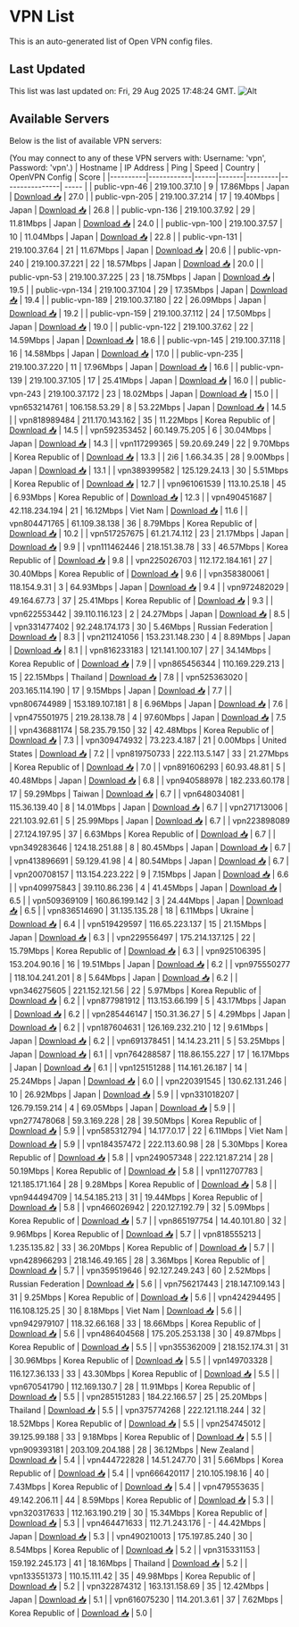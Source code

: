 # VPN List

This is an auto-generated list of Open VPN config files.

## Last Updated

This list was last updated on: Fri, 29 Aug 2025 17:48:24 GMT.
![Alt](https://repobeats.axiom.co/api/embed/186b98318ef1479477931607c1ad7d823f12451f.svg "Repobeats analytics image")

## Available Servers

Below is the list of available VPN servers:

(You may connect to any of these VPN servers with: Username: 'vpn', Password: 'vpn'.)
| Hostname | IP Address | Ping | Speed | Country | OpenVPN Config | Score |
|----------|------------|------|-------|---------|----------------| ----- |
| public-vpn-46 | 219.100.37.10 | 9 | 17.86Mbps | Japan | [Download 📥](./configs/server_0_JP.ovpn) | 27.0 |
| public-vpn-205 | 219.100.37.214 | 17 | 19.40Mbps | Japan | [Download 📥](./configs/server_1_JP.ovpn) | 26.8 |
| public-vpn-136 | 219.100.37.92 | 29 | 11.81Mbps | Japan | [Download 📥](./configs/server_2_JP.ovpn) | 24.0 |
| public-vpn-100 | 219.100.37.57 | 10 | 11.04Mbps | Japan | [Download 📥](./configs/server_3_JP.ovpn) | 22.8 |
| public-vpn-131 | 219.100.37.64 | 21 | 11.67Mbps | Japan | [Download 📥](./configs/server_4_JP.ovpn) | 20.6 |
| public-vpn-240 | 219.100.37.221 | 22 | 18.57Mbps | Japan | [Download 📥](./configs/server_5_JP.ovpn) | 20.0 |
| public-vpn-53 | 219.100.37.225 | 23 | 18.75Mbps | Japan | [Download 📥](./configs/server_6_JP.ovpn) | 19.5 |
| public-vpn-134 | 219.100.37.104 | 29 | 17.35Mbps | Japan | [Download 📥](./configs/server_7_JP.ovpn) | 19.4 |
| public-vpn-189 | 219.100.37.180 | 22 | 26.09Mbps | Japan | [Download 📥](./configs/server_8_JP.ovpn) | 19.2 |
| public-vpn-159 | 219.100.37.112 | 24 | 17.50Mbps | Japan | [Download 📥](./configs/server_9_JP.ovpn) | 19.0 |
| public-vpn-122 | 219.100.37.62 | 22 | 14.59Mbps | Japan | [Download 📥](./configs/server_10_JP.ovpn) | 18.6 |
| public-vpn-145 | 219.100.37.118 | 16 | 14.58Mbps | Japan | [Download 📥](./configs/server_11_JP.ovpn) | 17.0 |
| public-vpn-235 | 219.100.37.220 | 11 | 17.96Mbps | Japan | [Download 📥](./configs/server_12_JP.ovpn) | 16.6 |
| public-vpn-139 | 219.100.37.105 | 17 | 25.41Mbps | Japan | [Download 📥](./configs/server_13_JP.ovpn) | 16.0 |
| public-vpn-243 | 219.100.37.172 | 23 | 18.02Mbps | Japan | [Download 📥](./configs/server_14_JP.ovpn) | 15.0 |
| vpn653214761 | 106.158.53.29 | 8 | 53.22Mbps | Japan | [Download 📥](./configs/server_15_JP.ovpn) | 14.5 |
| vpn818989484 | 211.170.143.162 | 35 | 11.22Mbps | Korea Republic of | [Download 📥](./configs/server_16_KR.ovpn) | 14.5 |
| vpn592353452 | 60.149.75.205 | 6 | 30.04Mbps | Japan | [Download 📥](./configs/server_17_JP.ovpn) | 14.3 |
| vpn117299365 | 59.20.69.249 | 22 | 9.70Mbps | Korea Republic of | [Download 📥](./configs/server_18_KR.ovpn) | 13.3 |
| 2i6 | 1.66.34.35 | 28 | 9.00Mbps | Japan | [Download 📥](./configs/server_19_JP.ovpn) | 13.1 |
| vpn389399582 | 125.129.24.13 | 30 | 5.51Mbps | Korea Republic of | [Download 📥](./configs/server_20_KR.ovpn) | 12.7 |
| vpn961061539 | 113.10.25.18 | 45 | 6.93Mbps | Korea Republic of | [Download 📥](./configs/server_21_KR.ovpn) | 12.3 |
| vpn490451687 | 42.118.234.194 | 21 | 16.12Mbps | Viet Nam | [Download 📥](./configs/server_22_VN.ovpn) | 11.6 |
| vpn804471765 | 61.109.38.138 | 36 | 8.79Mbps | Korea Republic of | [Download 📥](./configs/server_23_KR.ovpn) | 10.2 |
| vpn517257675 | 61.21.74.112 | 23 | 21.17Mbps | Japan | [Download 📥](./configs/server_24_JP.ovpn) | 9.9 |
| vpn111462446 | 218.151.38.78 | 33 | 46.57Mbps | Korea Republic of | [Download 📥](./configs/server_25_KR.ovpn) | 9.8 |
| vpn225026703 | 112.172.184.161 | 27 | 30.40Mbps | Korea Republic of | [Download 📥](./configs/server_26_KR.ovpn) | 9.6 |
| vpn358380061 | 118.154.9.31 | 3 | 64.93Mbps | Japan | [Download 📥](./configs/server_27_JP.ovpn) | 9.4 |
| vpn972482029 | 49.164.67.73 | 37 | 25.41Mbps | Korea Republic of | [Download 📥](./configs/server_28_KR.ovpn) | 9.3 |
| vpn622553442 | 39.110.116.123 | 2 | 24.27Mbps | Japan | [Download 📥](./configs/server_29_JP.ovpn) | 8.5 |
| vpn331477402 | 92.248.174.173 | 30 | 5.46Mbps | Russian Federation | [Download 📥](./configs/server_30_RU.ovpn) | 8.3 |
| vpn211241056 | 153.231.148.230 | 4 | 8.89Mbps | Japan | [Download 📥](./configs/server_31_JP.ovpn) | 8.1 |
| vpn816233183 | 121.141.100.107 | 27 | 34.14Mbps | Korea Republic of | [Download 📥](./configs/server_32_KR.ovpn) | 7.9 |
| vpn865456344 | 110.169.229.213 | 15 | 22.15Mbps | Thailand | [Download 📥](./configs/server_33_TH.ovpn) | 7.8 |
| vpn525363020 | 203.165.114.190 | 17 | 9.15Mbps | Japan | [Download 📥](./configs/server_34_JP.ovpn) | 7.7 |
| vpn806744989 | 153.189.107.181 | 8 | 6.96Mbps | Japan | [Download 📥](./configs/server_35_JP.ovpn) | 7.6 |
| vpn475501975 | 219.28.138.78 | 4 | 97.60Mbps | Japan | [Download 📥](./configs/server_36_JP.ovpn) | 7.5 |
| vpn436881174 | 58.235.79.150 | 32 | 42.48Mbps | Korea Republic of | [Download 📥](./configs/server_37_KR.ovpn) | 7.3 |
| vpn309474932 | 73.223.4.187 | 21 | 0.00Mbps | United States | [Download 📥](./configs/server_38_US.ovpn) | 7.2 |
| vpn819750733 | 222.113.5.147 | 33 | 21.27Mbps | Korea Republic of | [Download 📥](./configs/server_39_KR.ovpn) | 7.0 |
| vpn891606293 | 60.93.48.81 | 5 | 40.48Mbps | Japan | [Download 📥](./configs/server_40_JP.ovpn) | 6.8 |
| vpn940588978 | 182.233.60.178 | 17 | 59.29Mbps | Taiwan | [Download 📥](./configs/server_41_TW.ovpn) | 6.7 |
| vpn648034081 | 115.36.139.40 | 8 | 14.01Mbps | Japan | [Download 📥](./configs/server_42_JP.ovpn) | 6.7 |
| vpn271713006 | 221.103.92.61 | 5 | 25.99Mbps | Japan | [Download 📥](./configs/server_43_JP.ovpn) | 6.7 |
| vpn223898089 | 27.124.197.95 | 37 | 6.63Mbps | Korea Republic of | [Download 📥](./configs/server_44_KR.ovpn) | 6.7 |
| vpn349283646 | 124.18.251.88 | 8 | 80.45Mbps | Japan | [Download 📥](./configs/server_45_JP.ovpn) | 6.7 |
| vpn413896691 | 59.129.41.98 | 4 | 80.54Mbps | Japan | [Download 📥](./configs/server_46_JP.ovpn) | 6.7 |
| vpn200708157 | 113.154.223.222 | 9 | 7.15Mbps | Japan | [Download 📥](./configs/server_47_JP.ovpn) | 6.6 |
| vpn409975843 | 39.110.86.236 | 4 | 41.45Mbps | Japan | [Download 📥](./configs/server_48_JP.ovpn) | 6.5 |
| vpn509369109 | 160.86.199.142 | 3 | 24.44Mbps | Japan | [Download 📥](./configs/server_49_JP.ovpn) | 6.5 |
| vpn836514690 | 31.135.135.28 | 18 | 6.11Mbps | Ukraine | [Download 📥](./configs/server_50_UA.ovpn) | 6.4 |
| vpn519429597 | 116.65.223.137 | 15 | 21.15Mbps | Japan | [Download 📥](./configs/server_51_JP.ovpn) | 6.3 |
| vpn229556497 | 175.214.137.125 | 22 | 15.79Mbps | Korea Republic of | [Download 📥](./configs/server_52_KR.ovpn) | 6.3 |
| vpn925106395 | 153.204.90.16 | 16 | 19.51Mbps | Japan | [Download 📥](./configs/server_53_JP.ovpn) | 6.2 |
| vpn975550277 | 118.104.241.201 | 8 | 5.64Mbps | Japan | [Download 📥](./configs/server_54_JP.ovpn) | 6.2 |
| vpn346275605 | 221.152.121.56 | 22 | 5.97Mbps | Korea Republic of | [Download 📥](./configs/server_55_KR.ovpn) | 6.2 |
| vpn877981912 | 113.153.66.199 | 5 | 43.17Mbps | Japan | [Download 📥](./configs/server_56_JP.ovpn) | 6.2 |
| vpn285446147 | 150.31.36.27 | 5 | 4.29Mbps | Japan | [Download 📥](./configs/server_57_JP.ovpn) | 6.2 |
| vpn187604631 | 126.169.232.210 | 12 | 9.61Mbps | Japan | [Download 📥](./configs/server_58_JP.ovpn) | 6.2 |
| vpn691378451 | 14.14.23.211 | 5 | 53.25Mbps | Japan | [Download 📥](./configs/server_59_JP.ovpn) | 6.1 |
| vpn764288587 | 118.86.155.227 | 17 | 16.17Mbps | Japan | [Download 📥](./configs/server_60_JP.ovpn) | 6.1 |
| vpn125151288 | 114.161.26.187 | 14 | 25.24Mbps | Japan | [Download 📥](./configs/server_61_JP.ovpn) | 6.0 |
| vpn220391545 | 130.62.131.246 | 10 | 26.92Mbps | Japan | [Download 📥](./configs/server_62_JP.ovpn) | 5.9 |
| vpn331018207 | 126.79.159.214 | 4 | 69.05Mbps | Japan | [Download 📥](./configs/server_63_JP.ovpn) | 5.9 |
| vpn277478068 | 59.3.169.228 | 28 | 39.50Mbps | Korea Republic of | [Download 📥](./configs/server_64_KR.ovpn) | 5.9 |
| vpn585312794 | 14.177.0.17 | 22 | 6.11Mbps | Viet Nam | [Download 📥](./configs/server_65_VN.ovpn) | 5.9 |
| vpn184357472 | 222.113.60.98 | 28 | 5.30Mbps | Korea Republic of | [Download 📥](./configs/server_66_KR.ovpn) | 5.8 |
| vpn249057348 | 222.121.87.214 | 28 | 50.19Mbps | Korea Republic of | [Download 📥](./configs/server_67_KR.ovpn) | 5.8 |
| vpn112707783 | 121.185.171.164 | 28 | 9.28Mbps | Korea Republic of | [Download 📥](./configs/server_68_KR.ovpn) | 5.8 |
| vpn944494709 | 14.54.185.213 | 31 | 19.44Mbps | Korea Republic of | [Download 📥](./configs/server_69_KR.ovpn) | 5.8 |
| vpn466026942 | 220.127.192.79 | 32 | 5.09Mbps | Korea Republic of | [Download 📥](./configs/server_70_KR.ovpn) | 5.7 |
| vpn865197754 | 14.40.101.80 | 32 | 9.96Mbps | Korea Republic of | [Download 📥](./configs/server_71_KR.ovpn) | 5.7 |
| vpn818555213 | 1.235.135.82 | 33 | 36.20Mbps | Korea Republic of | [Download 📥](./configs/server_72_KR.ovpn) | 5.7 |
| vpn428966293 | 218.146.49.165 | 28 | 3.36Mbps | Korea Republic of | [Download 📥](./configs/server_73_KR.ovpn) | 5.7 |
| vpn359519646 | 92.127.249.243 | 60 | 2.52Mbps | Russian Federation | [Download 📥](./configs/server_74_RU.ovpn) | 5.6 |
| vpn756217443 | 218.147.109.143 | 31 | 9.25Mbps | Korea Republic of | [Download 📥](./configs/server_75_KR.ovpn) | 5.6 |
| vpn424294495 | 116.108.125.25 | 30 | 8.18Mbps | Viet Nam | [Download 📥](./configs/server_76_VN.ovpn) | 5.6 |
| vpn942979107 | 118.32.66.168 | 33 | 18.66Mbps | Korea Republic of | [Download 📥](./configs/server_77_KR.ovpn) | 5.6 |
| vpn486404568 | 175.205.253.138 | 30 | 49.87Mbps | Korea Republic of | [Download 📥](./configs/server_78_KR.ovpn) | 5.5 |
| vpn355362009 | 218.152.174.31 | 31 | 30.96Mbps | Korea Republic of | [Download 📥](./configs/server_79_KR.ovpn) | 5.5 |
| vpn149703328 | 116.127.36.133 | 33 | 43.30Mbps | Korea Republic of | [Download 📥](./configs/server_80_KR.ovpn) | 5.5 |
| vpn670541790 | 112.169.130.7 | 28 | 11.91Mbps | Korea Republic of | [Download 📥](./configs/server_81_KR.ovpn) | 5.5 |
| vpn285151283 | 184.22.166.57 | 25 | 25.20Mbps | Thailand | [Download 📥](./configs/server_82_TH.ovpn) | 5.5 |
| vpn375774268 | 222.121.118.244 | 32 | 18.52Mbps | Korea Republic of | [Download 📥](./configs/server_83_KR.ovpn) | 5.5 |
| vpn254745012 | 39.125.99.188 | 33 | 9.18Mbps | Korea Republic of | [Download 📥](./configs/server_84_KR.ovpn) | 5.5 |
| vpn909393181 | 203.109.204.188 | 28 | 36.12Mbps | New Zealand | [Download 📥](./configs/server_85_NZ.ovpn) | 5.4 |
| vpn444722828 | 14.51.247.70 | 31 | 5.66Mbps | Korea Republic of | [Download 📥](./configs/server_86_KR.ovpn) | 5.4 |
| vpn666420117 | 210.105.198.16 | 40 | 7.43Mbps | Korea Republic of | [Download 📥](./configs/server_87_KR.ovpn) | 5.4 |
| vpn479553635 | 49.142.206.11 | 44 | 8.59Mbps | Korea Republic of | [Download 📥](./configs/server_88_KR.ovpn) | 5.3 |
| vpn320317633 | 112.163.190.219 | 30 | 15.34Mbps | Korea Republic of | [Download 📥](./configs/server_89_KR.ovpn) | 5.3 |
| vpn464471633 | 112.71.243.176 | - | 44.42Mbps | Japan | [Download 📥](./configs/server_90_JP.ovpn) | 5.3 |
| vpn490210013 | 175.197.85.240 | 30 | 8.54Mbps | Korea Republic of | [Download 📥](./configs/server_91_KR.ovpn) | 5.2 |
| vpn315331153 | 159.192.245.173 | 41 | 18.16Mbps | Thailand | [Download 📥](./configs/server_92_TH.ovpn) | 5.2 |
| vpn133551373 | 110.15.111.42 | 35 | 49.98Mbps | Korea Republic of | [Download 📥](./configs/server_93_KR.ovpn) | 5.2 |
| vpn322874312 | 163.131.158.69 | 35 | 12.42Mbps | Japan | [Download 📥](./configs/server_94_JP.ovpn) | 5.1 |
| vpn616075230 | 114.201.3.61 | 37 | 7.62Mbps | Korea Republic of | [Download 📥](./configs/server_95_KR.ovpn) | 5.0 |
